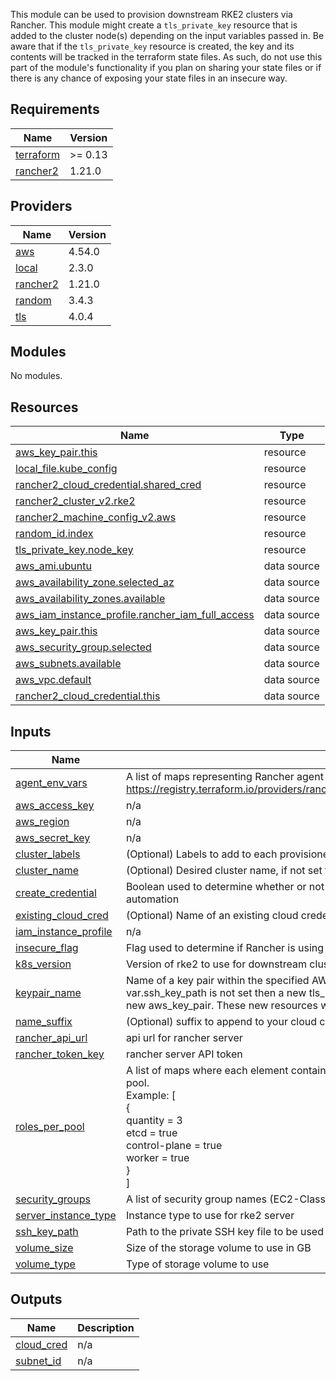 This module can be used to provision downstream RKE2 clusters via Rancher. This module might create a `tls_private_key` resource that is added to the cluster node(s)
depending on the input variables passed in. Be aware that if the `tls_private_key` resource is created, the key and its contents will be tracked in the terraform state files.
As such, do not use this part of the module's functionality if you plan on sharing your state files or if there is any chance of exposing your state files in an insecure way.

<!-- BEGINNING OF PRE-COMMIT-TERRAFORM DOCS HOOK -->
## Requirements

| Name | Version |
|------|---------|
| <a name="requirement_terraform"></a> [terraform](#requirement\_terraform) | >= 0.13 |
| <a name="requirement_rancher2"></a> [rancher2](#requirement\_rancher2) | 1.21.0 |

## Providers

| Name | Version |
|------|---------|
| <a name="provider_aws"></a> [aws](#provider\_aws) | 4.54.0 |
| <a name="provider_local"></a> [local](#provider\_local) | 2.3.0 |
| <a name="provider_rancher2"></a> [rancher2](#provider\_rancher2) | 1.21.0 |
| <a name="provider_random"></a> [random](#provider\_random) | 3.4.3 |
| <a name="provider_tls"></a> [tls](#provider\_tls) | 4.0.4 |

## Modules

No modules.

## Resources

| Name | Type |
|------|------|
| [aws_key_pair.this](https://registry.terraform.io/providers/hashicorp/aws/latest/docs/resources/key_pair) | resource |
| [local_file.kube_config](https://registry.terraform.io/providers/hashicorp/local/latest/docs/resources/file) | resource |
| [rancher2_cloud_credential.shared_cred](https://registry.terraform.io/providers/rancher/rancher2/1.21.0/docs/resources/cloud_credential) | resource |
| [rancher2_cluster_v2.rke2](https://registry.terraform.io/providers/rancher/rancher2/1.21.0/docs/resources/cluster_v2) | resource |
| [rancher2_machine_config_v2.aws](https://registry.terraform.io/providers/rancher/rancher2/1.21.0/docs/resources/machine_config_v2) | resource |
| [random_id.index](https://registry.terraform.io/providers/hashicorp/random/latest/docs/resources/id) | resource |
| [tls_private_key.node_key](https://registry.terraform.io/providers/hashicorp/tls/latest/docs/resources/private_key) | resource |
| [aws_ami.ubuntu](https://registry.terraform.io/providers/hashicorp/aws/latest/docs/data-sources/ami) | data source |
| [aws_availability_zone.selected_az](https://registry.terraform.io/providers/hashicorp/aws/latest/docs/data-sources/availability_zone) | data source |
| [aws_availability_zones.available](https://registry.terraform.io/providers/hashicorp/aws/latest/docs/data-sources/availability_zones) | data source |
| [aws_iam_instance_profile.rancher_iam_full_access](https://registry.terraform.io/providers/hashicorp/aws/latest/docs/data-sources/iam_instance_profile) | data source |
| [aws_key_pair.this](https://registry.terraform.io/providers/hashicorp/aws/latest/docs/data-sources/key_pair) | data source |
| [aws_security_group.selected](https://registry.terraform.io/providers/hashicorp/aws/latest/docs/data-sources/security_group) | data source |
| [aws_subnets.available](https://registry.terraform.io/providers/hashicorp/aws/latest/docs/data-sources/subnets) | data source |
| [aws_vpc.default](https://registry.terraform.io/providers/hashicorp/aws/latest/docs/data-sources/vpc) | data source |
| [rancher2_cloud_credential.this](https://registry.terraform.io/providers/rancher/rancher2/1.21.0/docs/data-sources/cloud_credential) | data source |

## Inputs

| Name | Description | Type | Default | Required |
|------|-------------|------|---------|:--------:|
| <a name="input_agent_env_vars"></a> [agent\_env\_vars](#input\_agent\_env\_vars) | A list of maps representing Rancher agent environment variables: https://registry.terraform.io/providers/rancher/rancher2/latest/docs/resources/cluster#agent_env_vars | `list(map(string))` | `null` | no |
| <a name="input_aws_access_key"></a> [aws\_access\_key](#input\_aws\_access\_key) | n/a | `string` | `null` | no |
| <a name="input_aws_region"></a> [aws\_region](#input\_aws\_region) | n/a | `string` | `"us-west-1"` | no |
| <a name="input_aws_secret_key"></a> [aws\_secret\_key](#input\_aws\_secret\_key) | n/a | `string` | `null` | no |
| <a name="input_cluster_labels"></a> [cluster\_labels](#input\_cluster\_labels) | (Optional) Labels to add to each provisioned cluster | `map(any)` | `{}` | no |
| <a name="input_cluster_name"></a> [cluster\_name](#input\_cluster\_name) | (Optional) Desired cluster name, if not set then one will be generated | `string` | `""` | no |
| <a name="input_create_credential"></a> [create\_credential](#input\_create\_credential) | Boolean used to determine whether or not to create a credential or use a pre-existing one. Useful for automation | `bool` | `true` | no |
| <a name="input_existing_cloud_cred"></a> [existing\_cloud\_cred](#input\_existing\_cloud\_cred) | (Optional) Name of an existing cloud credential to use. Only use this if create\_credential is false. | `string` | `""` | no |
| <a name="input_iam_instance_profile"></a> [iam\_instance\_profile](#input\_iam\_instance\_profile) | n/a | `string` | `null` | no |
| <a name="input_insecure_flag"></a> [insecure\_flag](#input\_insecure\_flag) | Flag used to determine if Rancher is using self-signed invalid certs (using a private CA) | `bool` | `false` | no |
| <a name="input_k8s_version"></a> [k8s\_version](#input\_k8s\_version) | Version of rke2 to use for downstream cluster | `string` | `"v1.21.10+rke2r2"` | no |
| <a name="input_keypair_name"></a> [keypair\_name](#input\_keypair\_name) | Name of a key pair within the specified AWS region to add to the cluster's nodes. If this is set and var.ssh\_key\_path is not set then a new tls\_private\_key resource will be created and used to create a new aws\_key\_pair. These new resources will then be added to the rancher2\_machine\_config\_v2 | `string` | `null` | no |
| <a name="input_name_suffix"></a> [name\_suffix](#input\_name\_suffix) | (Optional) suffix to append to your cloud credential, node template and node pool names | `string` | `""` | no |
| <a name="input_rancher_api_url"></a> [rancher\_api\_url](#input\_rancher\_api\_url) | api url for rancher server | `string` | n/a | yes |
| <a name="input_rancher_token_key"></a> [rancher\_token\_key](#input\_rancher\_token\_key) | rancher server API token | `string` | n/a | yes |
| <a name="input_roles_per_pool"></a> [roles\_per\_pool](#input\_roles\_per\_pool) | A list of maps where each element contains keys that define the roles and quantity for a given node pool.<br>  Example: [<br>    {<br>      quantity = 3<br>      etcd = true<br>      control-plane = true<br>      worker = true<br>    }<br>  ] | <pre>list(object({<br>    quantity      = number<br>    etcd          = optional(bool)<br>    control-plane = optional(bool)<br>    worker        = optional(bool)<br>  }))</pre> | <pre>[<br>  {<br>    "control-plane": true,<br>    "etcd": true,<br>    "quantity": 1,<br>    "worker": true<br>  }<br>]</pre> | no |
| <a name="input_security_groups"></a> [security\_groups](#input\_security\_groups) | A list of security group names (EC2-Classic) or IDs (default VPC) to associate with | `list(any)` | `[]` | no |
| <a name="input_server_instance_type"></a> [server\_instance\_type](#input\_server\_instance\_type) | Instance type to use for rke2 server | `string` | n/a | yes |
| <a name="input_ssh_key_path"></a> [ssh\_key\_path](#input\_ssh\_key\_path) | Path to the private SSH key file to be used for accessing the cluster node(s) | `string` | `null` | no |
| <a name="input_volume_size"></a> [volume\_size](#input\_volume\_size) | Size of the storage volume to use in GB | `string` | `"32"` | no |
| <a name="input_volume_type"></a> [volume\_type](#input\_volume\_type) | Type of storage volume to use | `string` | `"gp2"` | no |

## Outputs

| Name | Description |
|------|-------------|
| <a name="output_cloud_cred"></a> [cloud\_cred](#output\_cloud\_cred) | n/a |
| <a name="output_subnet_id"></a> [subnet\_id](#output\_subnet\_id) | n/a |
<!-- END OF PRE-COMMIT-TERRAFORM DOCS HOOK -->
